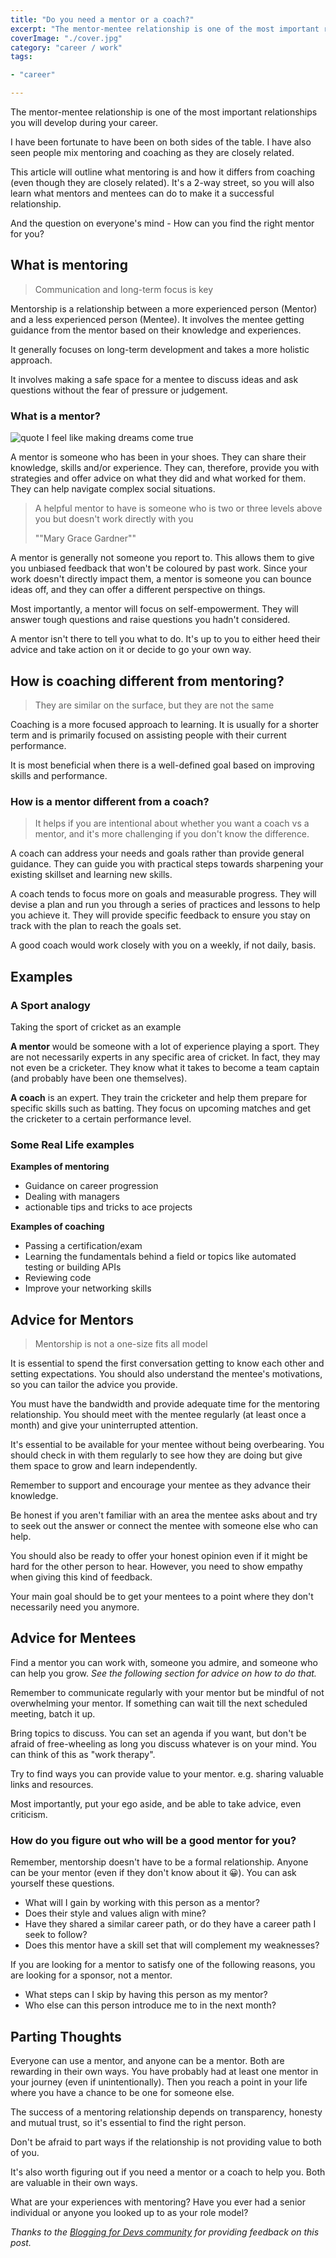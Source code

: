 ```yaml
---
title: "Do you need a mentor or a coach?"
excerpt: "The mentor-mentee relationship is one of the most important relationships you will develop during your career. Everyone can use a mentor. But what is mentoring? How is it different from coaching? How can you find the right mentor for you."
coverImage: "./cover.jpg"
category: "career / work"
tags:

- "career"

---
```


<!-- https://unsplash.com/photos/z7oytXGI6VI -->

The mentor-mentee relationship is one of the most important relationships you will develop during your career.

I have been fortunate to have been on both sides of the table. I have also seen people mix mentoring and coaching as they are closely related.

This article will outline what mentoring is and how it differs from coaching (even though they are closely related). It's a 2-way street, so you will also learn what mentors and mentees can do to make it a successful relationship.

And the question on everyone's mind - How can you find the right mentor for you?

## What is mentoring

> Communication and long-term focus is key

Mentorship is a relationship between a more experienced person (Mentor) and a less experienced person (Mentee). It involves the mentee getting guidance from the mentor based on their knowledge and experiences.

It generally focuses on long-term development and takes a more holistic approach.

It involves making a safe space for a mentee to discuss ideas and ask questions without the fear of pressure or judgement.

### What is a mentor?

![quote I feel like making dreams come true](./cover.jpg)

A mentor is someone who has been in your shoes. They can share their knowledge, skills and/or experience. They can, therefore, provide you with strategies and offer advice on what they did and what worked for them. They can help navigate complex social situations.

> A helpful mentor to have is someone who is two or three levels above you but doesn't work directly with you
>
> ""Mary Grace Gardner""

A mentor is generally not someone you report to. This allows them to give you unbiased feedback that won't be coloured by past work. Since your work doesn't directly impact them, a mentor is someone you can bounce ideas off, and they can offer a different perspective on things.

Most importantly, a mentor will focus on self-empowerment. They will answer tough questions and raise questions you hadn't considered.

A mentor isn't there to tell you what to do. It's up to you to either heed their advice and take action on it or decide to go your own way.

## How is coaching different from mentoring?

> They are similar on the surface, but they are not the same

Coaching is a more focused approach to learning. It is usually for a shorter term and is primarily focused on assisting people with their current performance.

It is most beneficial when there is a well-defined goal based on improving skills and performance.

### How is a mentor different from a coach?

> It helps if you are intentional about whether you want a coach vs a mentor, and it's more challenging if you don't know the difference.

A coach can address your needs and goals rather than provide general guidance. They can guide you with practical steps towards sharpening your existing skillset and learning new skills.

A coach tends to focus more on goals and measurable progress. They will devise a plan and run you through a series of practices and lessons to help you achieve it. They will provide specific feedback to ensure you stay on track with the plan to reach the goals set.

A good coach would work closely with you on a weekly, if not daily, basis.

## Examples

### A Sport analogy

Taking the sport of cricket as an example

**A mentor** would be someone with a lot of experience playing a sport. They are not necessarily experts in any specific area of cricket. In fact, they may not even be a cricketer. They know what it takes to become a team captain (and probably have been one themselves).

**A coach** is an expert. They train the cricketer and help them prepare for specific skills such as batting. They focus on upcoming matches and get the cricketer to a certain performance level.

### Some Real Life examples

**Examples of mentoring**

- Guidance on career progression
- Dealing with managers
- actionable tips and tricks to ace projects

**Examples of coaching**

- Passing a certification/exam
- Learning the fundamentals behind a field or topics like automated testing or building APIs
- Reviewing code
- Improve your networking skills

## Advice for Mentors

> Mentorship is not a one-size fits all model

It is essential to spend the first conversation getting to know each other and setting expectations. You should also understand the mentee's motivations, so you can tailor the advice you provide.

You must have the bandwidth and provide adequate time for the mentoring relationship. You should meet with the mentee regularly (at least once a month) and give your uninterrupted attention.

It's essential to be available for your mentee without being overbearing. You should check in with them regularly to see how they are doing but give them space to grow and learn independently.

Remember to support and encourage your mentee as they advance their knowledge.

Be honest if you aren't familiar with an area the mentee asks about and try to seek out the answer or connect the mentee with someone else who can help.

You should also be ready to offer your honest opinion even if it might be hard for the other person to hear. However, you need to show empathy when giving this kind of feedback.

Your main goal should be to get your mentees to a point where they don't necessarily need you anymore.

## Advice for Mentees

Find a mentor you can work with, someone you admire, and someone who can help you grow. _See the following section for advice on how to do that._

Remember to communicate regularly with your mentor but be mindful of not overwhelming your mentor. If something can wait till the next scheduled meeting, batch it up.

Bring topics to discuss. You can set an agenda if you want, but don't be afraid of free-wheeling as long you discuss whatever is on your mind. You can think of this as "work therapy".

Try to find ways you can provide value to your mentor. e.g. sharing valuable links and resources.

Most importantly, put your ego aside, and be able to take advice, even criticism.

### How do you figure out who will be a good mentor for you?

Remember, mentorship doesn't have to be a formal relationship. Anyone can be your mentor (even if they don't know about it 😀). You can ask yourself these questions.

- What will I gain by working with this person as a mentor?
- Does their style and values align with mine?
- Have they shared a similar career path, or do they have a career path I seek to follow?
- Does this mentor have a skill set that will complement my weaknesses?

If you are looking for a mentor to satisfy one of the following reasons, you are looking for a sponsor, not a mentor.

- What steps can I skip by having this person as my mentor?
- Who else can this person introduce me to in the next month?

## Parting Thoughts

Everyone can use a mentor, and anyone can be a mentor. Both are rewarding in their own ways. You have probably had at least one mentor in your journey (even if unintentionally). Then you reach a point in your life where you have a chance to be one for someone else.

The success of a mentoring relationship depends on transparency, honesty and mutual trust, so it's essential to find the right person.

Don't be afraid to part ways if the relationship is not providing value to both of you.

It's also worth figuring out if you need a mentor or a coach to help you. Both are valuable in their own ways.

What are your experiences with mentoring? Have you ever had a senior individual or anyone you looked up to as your role model?

_Thanks to the [Blogging for Devs community](http://bloggingfordevs.com/) for providing feedback on this post._
